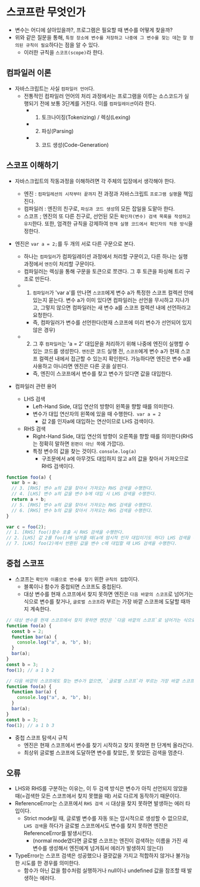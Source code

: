 # 스코프란 무엇인가

- 변수는 어디에 살아있을까?, 프로그램은 필요할 때 변수를 어떻게 찾을까?
- 위와 같은 질문을 통해, `특정 장소에 변수를 저장하고 나중에 그 변수를 찾는 데`는 `잘 정의된 규칙이 필요`하다는 점을 알 수 있다.
  - 이러한 규칙을 `스코프(scope)`라 한다.

## 컴파일러 이론

- 자바스크립트는 사실 `컴파일러 언어`다.
  - 전통적인 컴파일러 언어의 처리 과정에서는 프로그램을 이루는 소스코드가 실행되기 전에 보통 3단계를 거친다. 이를 `컴파일레이션`이라 한다.
    - 1. 토크나이징(Tokenizing) / 렉싱(Lexing)
    - 2. 파싱(Parsing)
    - 3. 코드 생성(Code-Generation)

## 스코프 이해하기

- 자바스크립트의 작동과정을 이해하려면 각 주체의 입장에서 생각해야 한다.

  - 엔진 : `컴파일레션의 시작부터 끝까지` 전 과정과 자바스크립트 `프로그램 실행`을 책임진다.
  - 컴파일러 : 엔진의 친구로, `파싱과 코드 생성`의 모든 잡일을 도맡아 한다.
  - 스코프 ; 엔진의 또 다른 친구로, 선언된 모든 `확인자(변수) 검색 목록을 작성하고 유지`한다. 또한, 엄격한 규칙을 강제하여 `현재 실행 코드에서 확인자의 적용 방식`을 정한다.

- 엔진은 `var a = 2;`를 두 개의 서로 다른 구문으로 본다.

  - 하나는 `컴파일러`가 컴파일레이션 과정에서 처리할 구문이고, 다른 하나는 실행 과정에서 `엔진`이 처리할 구문이다.
  - 컴파일러는 렉싱을 통해 구문을 토큰으로 쪼갠다. 그 후 토큰을 파싱해 트리 구조로 만든다.
  - 1. `컴파일러`가 'var a'를 만나면 `스코프`에게 변수 a가 특정한 스코프 컬렉션 안에 있는지 묻는다. 변수 a가 이미 있다면 컴파일러는 선언을 무시하고 지나가고, 그렇지 않으면 컴파일러는 새 변수 a를 스코프 컬렉션 내에 선언하라고 요청한다.
    - 즉, 컴파일러가 변수를 선언한다(현재 스코프에 미리 변수가 선언되어 있지 않은 경우)
  - 2. 그 후 `컴파일러`는 'a = 2' 대입문을 처리하기 위해 나중에 엔진이 실행할 수 있는 코드를 생성한다. `엔진`은 코드 실행 전, `스코프`에게 변수 a가 현재 스코프 컬렉션 내에서 접근할 수 있는지 확인한다. 가능하다면 엔진은 변수 a를 사용하고 아니라면 엔진은 다른 곳을 살핀다.
    - 즉, 엔진이 스코프에서 변수를 찾고 변수가 있다면 값을 대입한다.

- 컴파일러 관련 용어
  - LHS 검색
    - Left-Hand Side, 대입 연산의 방향이 왼쪽을 향할 때를 의미한다.
    - 변수가 대입 연산자의 왼쪽에 있을 때 수행한다.` var a = 2`
      - 값 2를 인자a에 대입하는 연산이므로 LHS 검색이다.
  - RHS 검색
    - Right-Hand Side, 대입 연산의 방향이 오른쪽을 향할 때를 의미한다(RHS는 정확히 말하면 `왼편이 아닌 쪽`에 가깝다).
    - 특정 변수의 값을 찾는 것이다. `console.log(a)`
      - 구조문에서 a에 아무것도 대입하지 않고 a의 값을 찾아서 가져오므로 RHS 검색이다.

```jsx
function foo(a) {
  var b = a;
  // 3. [RHS] 변수 a의 값을 찾아서 가져오는 RHS 검색을 수행한다.
  // 4. [LHS] 변수 a의 값을 변수 b에 대입 시 LHS 검색을 수행한다.
  return a + b;
  // 5. [RHS] 변수 a의 값을 찾아서 가져오는 RHS 검색을 수행한다.
  // 6. [RHS] 변수 b의 값을 찾아서 가져오는 RHS 검색을 수행한다.
}

var c = foo(2);
// 1. [RHS] foo()함수 호출 시 RHS 검색을 수행한다.
// 2. [LHS] 값 2를 foo()에 넘겨줄 때(a에 암시적 인자 대입이기도 하다) LHS 검색을 수행한다.
// 7. [LHS] foo(2)에서 반환된 값을 변수 c에 대입할 때 LHS 검색을 수행한다.
```

## 중첩 스코프

- 스코프는 `확인자 이름으로 변수를 찾기` 위한 `규칙의 집합`이다.
  - 블록이나 함수가 중첩되면 스코프도 중첩된다.
  - 대상 변수를 현재 스코프에서 찾지 못하면 엔진은 `다음 바깥의 스코프`로 넘어가는 식으로 변수를 찾거나, `글로벌 스코프`라 부르는 가장 바깥 스코프에 도달할 때까지 계속한다.

```jsx
// 대상 변수를 현재 스코프에서 찾지 못하면 엔진은 `다음 바깥의 스코프`로 넘어가는 식으로 변수를 찾는다.
function foo(a) {
  const b = 2;
  function bar(a) {
    console.log("a", a, "b", b);
  }
  bar(a);
}
const b = 3;
foo(1); // a 1 b 2
```

```jsx
// 다음 바깥의 스코프에도 찾는 변수가 없으면, `글로벌 스코프`라 부르는 가장 바깥 스코프에 도달할 때까지 계속한다.
function foo(a) {
  function bar(a) {
    console.log("a", a, "b", b);
  }
  bar(a);
}
const b = 3;
foo(1); // a 1 b 3
```

- 중첩 스코프 탐색시 규칙
  - 엔진은 현재 스코프에서 변수를 찾기 시작하고 찾지 못하면 한 단계씩 올라간다.
  - 최상위 글로벌 스코프에 도달하면 변수를 찾았든, 못 찾았든 검색을 멈춘다.

## 오류

- LHS와 RHS를 구분하는 이유는, 이 두 검색 방식은 변수가 아직 선언되지 않았을 때(=검색한 모든 스코프에서 찾지 못했을 때) 서로 다르게 동작하기 때문이다.
- ReferenceError는 스코프에서 `RHS 검색 시` 대상을 찾지 못하면 발생하는 에러 타입이다.
  - Strict mode일 때, 글로벌 변수를 자동 또는 암시적으로 생성할 수 없으므로, `LHS 검색`을 하다가 글로벌 스코프에서도 변수를 찾지 못하면 엔진은 ReferenceError를 발생시킨다.
    - (normal mode였다면 글로벌 스코프는 엔진이 검색하는 이름을 가진 새 변수를 생성해서 엔진에게 넘겨줘서 에러가 발생하지 않는다)
- TypeError는 스코프 검색은 성공했으나 결괏값을 가지고 적합하지 않거나 불가능한 시도를 한 경우를 의미한다.
  - 함수가 아닌 값을 함수처럼 실행하거나 null이나 undefined 값을 참조할 때 발생하는 에러다.
